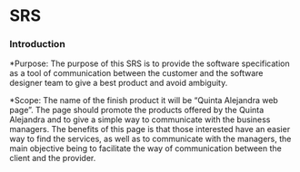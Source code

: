 # SRS 
### Introduction
*Purpose: The purpose of this SRS is to provide the software specification as a tool of communication between the customer and the software designer team to give a best product and avoid ambiguity.

*Scope: The name of the finish product it will be “Quinta Alejandra web page”. The page should promote the products offered by the Quinta Alejandra and to give a simple way to communicate with the business managers. The benefits of this page is that those interested have an easier way to find the services, as well as to communicate with the managers, the main objective being to facilitate the way of communication between the client and the provider.
